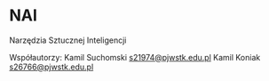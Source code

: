 # NAI
Narzędzia Sztucznej Inteligencji

Współautorzy:
Kamil Suchomski [s21974@pjwstk.edu.pl](s21974@pjwstk.edu.pl)
Kamil Koniak [s26766@pjwstk.edu.pl](s26766@pjwstk.edu.pl)

